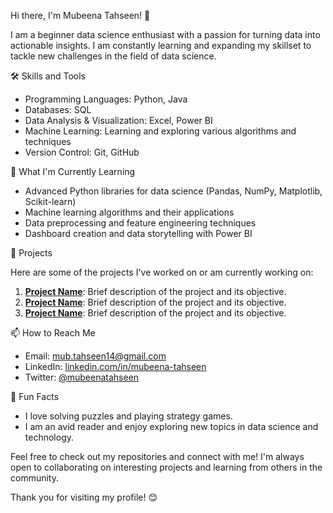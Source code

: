  Hi there, I'm Mubeena Tahseen! 👋

I am a beginner data science enthusiast with a passion for turning data into actionable insights. I am constantly learning and expanding my skillset to tackle new challenges in the field of data science.

🛠 Skills and Tools

- Programming Languages: Python, Java
- Databases: SQL
- Data Analysis & Visualization: Excel, Power BI
- Machine Learning: Learning and exploring various algorithms and techniques
- Version Control: Git, GitHub

 🌱 What I'm Currently Learning

- Advanced Python libraries for data science (Pandas, NumPy, Matplotlib, Scikit-learn)
- Machine learning algorithms and their applications
- Data preprocessing and feature engineering techniques
- Dashboard creation and data storytelling with Power BI

 💼 Projects

Here are some of the projects I've worked on or am currently working on:

1. **[Project Name](#)**: Brief description of the project and its objective.
2. **[Project Name](#)**: Brief description of the project and its objective.
3. **[Project Name](#)**: Brief description of the project and its objective.

📫 How to Reach Me

- Email: mub.tahseen14@gmail.com
- LinkedIn: [linkedin.com/in/mubeena-tahseen](https://www.linkedin.com/in/mubeena-tahseen)
- Twitter: [@mubeenatahseen](https://twitter.com/mubeenatahseen)

 🌟 Fun Facts

- I love solving puzzles and playing strategy games.
- I am an avid reader and enjoy exploring new topics in data science and technology.

Feel free to check out my repositories and connect with me! I'm always open to collaborating on interesting projects and learning from others in the community.

Thank you for visiting my profile! 😊


<!---
MubeenaTahseen/MubeenaTahseen is a ✨ special ✨ repository because its `README.md` (this file) appears on your GitHub profile.
You can click the Preview link to take a look at your changes.
--->
